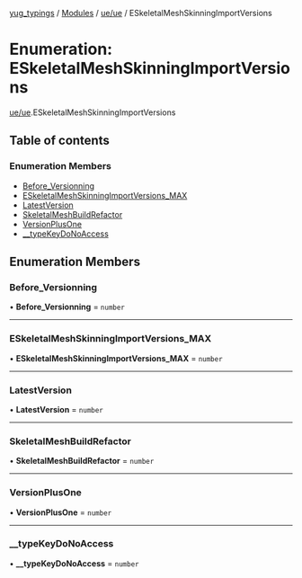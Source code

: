 [yug_typings](../README.md) / [Modules](../modules.md) / [ue/ue](../modules/ue_ue.md) / ESkeletalMeshSkinningImportVersions

# Enumeration: ESkeletalMeshSkinningImportVersions

[ue/ue](../modules/ue_ue.md).ESkeletalMeshSkinningImportVersions

## Table of contents

### Enumeration Members

- [Before\_Versionning](ue_ue.ESkeletalMeshSkinningImportVersions.md#before_versionning)
- [ESkeletalMeshSkinningImportVersions\_MAX](ue_ue.ESkeletalMeshSkinningImportVersions.md#eskeletalmeshskinningimportversions_max)
- [LatestVersion](ue_ue.ESkeletalMeshSkinningImportVersions.md#latestversion)
- [SkeletalMeshBuildRefactor](ue_ue.ESkeletalMeshSkinningImportVersions.md#skeletalmeshbuildrefactor)
- [VersionPlusOne](ue_ue.ESkeletalMeshSkinningImportVersions.md#versionplusone)
- [\_\_typeKeyDoNoAccess](ue_ue.ESkeletalMeshSkinningImportVersions.md#__typekeydonoaccess)

## Enumeration Members

### Before\_Versionning

• **Before\_Versionning** = `number`

___

### ESkeletalMeshSkinningImportVersions\_MAX

• **ESkeletalMeshSkinningImportVersions\_MAX** = `number`

___

### LatestVersion

• **LatestVersion** = `number`

___

### SkeletalMeshBuildRefactor

• **SkeletalMeshBuildRefactor** = `number`

___

### VersionPlusOne

• **VersionPlusOne** = `number`

___

### \_\_typeKeyDoNoAccess

• **\_\_typeKeyDoNoAccess** = `number`
